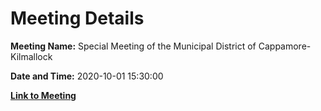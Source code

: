 # Meeting Details

**Meeting Name:** Special Meeting of the Municipal District of Cappamore-Kilmallock

**Date and Time:** 2020-10-01 15:30:00

**[Link to Meeting](https://www.limerick.ie/council/whats-on/special-meeting-municipal-district-cappamore-kilmallock-1)**
